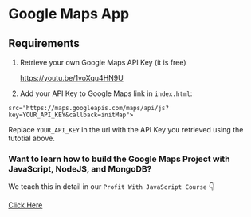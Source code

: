 # Google Maps App

## Requirements

1. Retrieve your own Google Maps API Key (it is free)

    https://youtu.be/1voXqu4HN9U

2. Add your API Key to Google Maps link in `index.html`:
````
src="https://maps.googleapis.com/maps/api/js?key=YOUR_API_KEY&callback=initMap">
````
Replace `YOUR_API_KEY` in the url with the API Key you retrieved using the tutotial above.

### Want to learn how to build the Google Maps Project with JavaScript, NodeJS, and MongoDB?

We teach this in detail in our `Profit With JavaScript Course`    :point_down: 

[Click Here](https://course.javascriptfreelancer.com/short?utm_source=github&utm_medium=repo&utm_campaign=google-maps-webinar-solution&utm_term=webinar)
